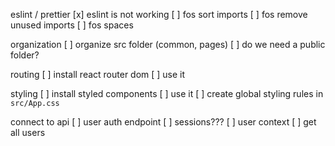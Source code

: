eslint / prettier
[x] eslint is not working
[ ] fos sort imports
[ ] fos remove unused imports
[ ] fos spaces

organization
[ ] organize src folder (common, pages)
[ ] do we need a public folder?

routing
[ ] install react router dom
[ ] use it

styling
[ ] install styled components
[ ] use it
[ ] create global styling rules in `src/App.css`

connect to api
[ ] user auth endpoint
[ ] sessions???
[ ] user context
[ ] get all users
